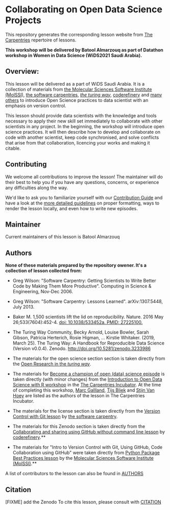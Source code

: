 # Collaborating on Open Data Science Projects

This repository generates the corresponding lesson website from [The Carpentries](https://carpentries.org/) repertoire of lessons. 

**This workshop will be delivered by Batool Almarzouq as part of Datathon workshop in Women in Data Science (WiDS2021 Saudi Arabia).**

## Overview:

This lesson will be delivered as a part of WiDS Saudi Arabia. It is a collection of materials from [the Molecular Sciences Software Institute (MolSSI)](http://education.molssi.org/python-package-best-practices/), [the software carpentries](https://swcarpentry.github.io/git-novice/), [_the turing way_](https://the-turing-way.netlify.app/welcome.html), [coderefinery](https://coderefinery.org/) and [many others](https://github.com/BatoolMM/Collaborating-on-Open-Data-Science-Projects/blob/gh-pages/AUTHORS) to introduce Open Science practices to data scientist with an emphasis on version control.

This lesson should provide data scientists with the knowledge and tools necessary to apply their new skill set immediately to collaborate with other scientists in any project. In the beginning, the workshop will introduce open science practices. It will then describe how to develop and collaborate on code with another scientist, keep code synchronised, and solve conflicts that arise from that collaboration, licencing your works and making it citable.

## Contributing

We welcome all contributions to improve the lesson! The maintainer will do their best to help you if you have any
questions, concerns, or experience any difficulties along the way.

We'd like to ask you to familiarize yourself with our [Contribution Guide](CONTRIBUTING.md) and have a look at
the [more detailed guidelines][lesson-example] on proper formatting, ways to render the lesson locally, and even
how to write new episodes.


## Maintainer

Current maintainers of this lesson is Batool Almarzouq

## Authors

**None of these materials prepared by the repository owener. It's a collection of lesson collected from:**

- Greg Wilson: "Software Carpentry: Getting Scientists to Write Better
Code by Making Them More Productive".  Computing in Science &
Engineering, Nov-Dec 2006.

- Greg Wilson: "Software Carpentry: Lessons Learned". arXiv:1307.5448,
July 2013.

- Baker M. 1,500 scientists lift the lid on reproducibility. Nature. 2016 May 26;533(7604):452-4. [doi: 10.1038/533452a. PMID: 27225100.](https://pubmed.ncbi.nlm.nih.gov/27225100/)

- The Turing Way Community, Becky Arnold, Louise Bowler, Sarah Gibson, Patricia Herterich, Rosie Higman, … Kirstie Whitaker. (2019, March 25). The Turing Way: A Handbook for Reproducible Data Science (Version v0.0.4). Zenodo. http://doi.org/10.5281/zenodo.3233986

- The materials for the open science section section is taken directly from the [Open Research in the _turing way_](https://the-turing-way.netlify.app/reproducible-research/open.html).

- The materials for [Become a champion of open (data) science episode](https://batoolmm.github.io/Collaborating-on-Open-Data-Science-Projects/02-opendata/index.html) is taken directly (with minor changes) from the [Introduction to Open Data Science with R workshop](https://carpentries-incubator.github.io/open-science-with-r/09-champion/index.html) in the [The Carpentries Incubator](https://github.com/carpentries-incubator/proposals/#the-carpentries-incubator). At the time of completing this workshop, [Marc Gallland](m.galland@uva.nl), [Tijs Bliek](M.Bliek@uva.nl) and [Stijn Van Hoey](stijnvanhoey@gmail.com) are listed as the authors of the lesson in The Carpentries Incubator.

- The materials for the license section is taken directly from the [Version Control with Git lesson](https://swcarpentry.github.io/git-novice/11-licensing/index.html) by [the software carpentry](https://software-carpentry.org/).

- The materials for this Zenodo section is taken directly from the [Collaborating and sharing using GitHub without command line lesson](https://coderefinery.github.io/github-without-command-line/doi/) by [coderefinery](https://coderefinery.org/).**

- The materials for "Intro to Version Control with Git, Using GitHub,  Code Collaboration using GitHub" were taken directly from [Python Package Best Practices lesson](http://education.molssi.org/python-package-best-practices/02-git/index.html) by the [Molecular Sciences Software Institute (MolSSI)](https://molssi.org/).**

A list of contributors to the lesson can also be found in [AUTHORS](AUTHORS)

## Citation

[FIXME] add the Zenodo
To cite this lesson, please consult with [CITATION](CITATION)

[lesson-example]: https://carpentries.github.io/lesson-example
